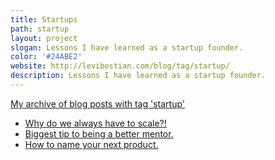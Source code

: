 ```yaml
---
title: Startups
path: startup
layout: project
slogan: Lessons I have learned as a startup founder.
color: '#24ABE2'
website: http://levibostian.com/blog/tag/startup/
description: Lessons I have learned as a startup founder.
---
```

[My archive of blog posts with tag 'startup'](http://levibostian.com/blog/tag/startup/)

* [Why do we always have to scale?!](http://levibostian.com/blog/why-do-we-always-have-to-scale/)
* [Biggest tip to being a better mentor.](http://levibostian.com/blog/biggest-tip-be-better-mentor/)
* [How to name your next product.](http://levibostian.com/blog/how-to-name-your-next-product/)
